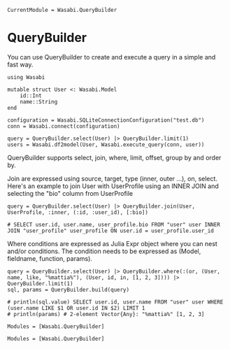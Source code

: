 ```@meta
CurrentModule = Wasabi.QueryBuilder
```

# QueryBuilder

You can use QueryBuilder to create and execute a query in a simple and fast way.
```
using Wasabi

mutable struct User <: Wasabi.Model
    id::Int
    name::String
end

configuration = Wasabi.SQLiteConnectionConfiguration("test.db")
conn = Wasabi.connect(configuration)

query = QueryBuilder.select(User) |> QueryBuilder.limit(1)
users = Wasabi.df2model(User, Wasabi.execute_query(conn, user))
```

QueryBuilder supports select, join, where, limit, offset, group by and order by.

Join are expressed using source, target, type (inner, outer ...), on, select.
Here's an example to join User with UserProfile using an INNER JOIN and selecting the "bio" column from UserProfile 
```
query = QueryBuilder.select(User) |> QueryBuilder.join(User, UserProfile, :inner, (:id, :user_id), [:bio])

# SELECT user.id, user.name, user_profile.bio FROM "user" user INNER JOIN "user_profile" user_profile ON user.id = user_profile.user_id
```

Where conditions are expressed as Julia Expr object where you can nest and/or conditions. The condition needs to be expressed as (Model, fieldname, function, params).

```
query = QueryBuilder.select(User) |> QueryBuilder.where(:(or, (User, name, like, "%mattia%"), (User, id, in, [1, 2, 3]))) |> QueryBuilder.limit(1)
sql, params = QueryBuilder.build(query)

# println(sql.value) SELECT user.id, user.name FROM "user" user WHERE (user.name LIKE $1 OR user.id IN $2) LIMIT 1
# println(params) # 2-element Vector{Any}: "%mattia%" [1, 2, 3]
```

```@index
Modules = [Wasabi.QueryBuilder]
```

```@autodocs
Modules = [Wasabi.QueryBuilder]
```
